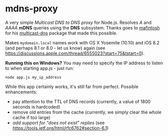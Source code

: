 ﻿# mdns-proxy

A very simple *Multicast DNS to DNS proxy* for Node.js. Resolves *A* and *AAAA* **mDNS** queries using the **DNS** subsystem.
Thanks goes to [mafintosh](https://github.com/mafintosh) for his [multicast-dns](https://github.com/mafintosh/multicast-dns) package that made this possible.

Makes `mydomain.local` names work with OS X Yosemite (10.10) and iOS 8.2 (and perhaps 8.1 or 8.0 - let us know) again (see https://discussions.apple.com/thread/6555023?start=75&tstart=0).

**Running this on Windows?** You may need to specify the IP address to listen to when starting app.js - just run:
```shell
node app.js my_ip_address
```

While this app certainly works, it's still far from perfect. Possible enhancements:
- pay attention to the TTL of DNS records (currently, a value of 1800 seconds is hardcoded)
- remove old entries from the cache (currently, we simply clear the whole cache if too large)
- *add support for "does not exist" replies* (see https://tools.ietf.org/html/rfc6762#section-6.1)
